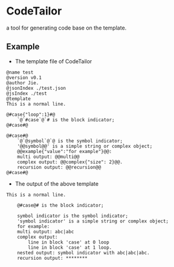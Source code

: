 # CodeTailor
a tool for generating code base on the template.

## Example
- The template file of CodeTailor
```
@name test
@version v0.1
@author Jie.
@jsonIndex ./test.json
@jsIndex ./test
@template
This is a normal line.

@#case{"loop":1}#@
    `@`#case`@`# is the block indicator;
@#case#@

@#case#@
    `@`@symbol`@`@ is the symbol indicator;
    '@@symbol@@' is a simple string or complex object;
    @@example{"value":"for example"}@@:
    multi output: @@multi@@
    complex output: @@complex{"size": 2}@@.
    recursion output: @@recursion@@
@#case#@

```
- The output of the above template
```
This is a normal line.

    @#case@# is the block indicator;

    symbol indicator is the symbol indicator;
    'symbol indicator' is a simple string or complex object;
    for example:
    multi output: abc|abc
    complex output: 
        line in block 'case' at 0 loop
        line in block 'case' at 1 loop.
    nested output: symbol indicator with abc|abc|abc.
    recursion output: ********
```